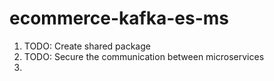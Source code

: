 # ecommerce-kafka-es-ms

1. TODO: Create shared package
2. TODO: Secure the communication between microservices
3. 